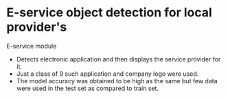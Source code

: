 # E-service object detection for local provider's 
 E-service module
 * Detects electronic application and then displays the service provider for it.
 * Just a class of 9 such application and company logo were used.
 * The model accuracy was obtained to be high as the same but few data were used in the test set as compared to train set.
